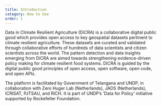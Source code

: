 ```yaml
---
title: Introduction
category: How to Use
order: 1
---
```


Data in Climate Resilient Agriculture (DiCRA) is a collaborative digital public good
which provides open access to key geospatial datasets pertinent to climate resilient
agriculture. These datasets are curated and validated through collaborative efforts of
hundreds of data scientists and citizen scientists across the world. The pattern
detection and data insights emerging from DiCRA are aimed towards strengthening
evidence-driven policy making for climate resilient food systems. DiCRA is guided by
the digital public good principles of open access, open software, open code, and open
APIs.

The platform is facilitated by Government of Telangana and UNDP, in collaboration with
Zero Huger Lab (Netherlands), JADS (Netherlands), ICRISAT, PJTSAU, and RICH. It is
part of UNDP’s ‘Data for Policy’ initiative supported by Rockefeller Foundation.
